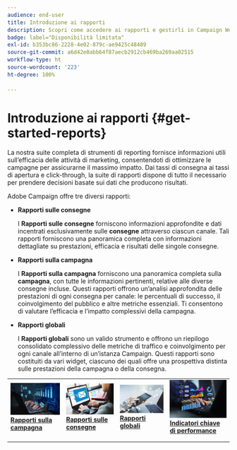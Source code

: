 ```yaml
---
audience: end-user
title: Introduzione ai rapporti
description: Scopri come accedere ai rapporti e gestirli in Campaign Web
badge: label="Disponibilità limitata"
exl-id: b353bc86-2228-4e02-879c-ae9425c48489
source-git-commit: a6d42e0abb64f87aecb2912cb469ba269aa02515
workflow-type: ht
source-wordcount: '223'
ht-degree: 100%

---
```



# Introduzione ai rapporti {#get-started-reports}

La nostra suite completa di strumenti di reporting fornisce informazioni utili sull’efficacia delle attività di marketing, consentendoti di ottimizzare le campagne per assicurarne il massimo impatto. Dai tassi di consegna ai tassi di apertura e click-through, la suite di rapporti dispone di tutto il necessario per prendere decisioni basate sui dati che producono risultati.

Adobe Campaign offre tre diversi rapporti:

* **Rapporti sulle consegne**

  I **Rapporti sulle consegne** forniscono informazioni approfondite e dati incentrati esclusivamente sulle **consegne** attraverso ciascun canale. Tali rapporti forniscono una panoramica completa con informazioni dettagliate su prestazioni, efficacia e risultati delle singole consegne.


* **Rapporti sulla campagna**

  I **Rapporti sulla campagna** forniscono una panoramica completa sulla **campagna**, con tutte le informazioni pertinenti, relative alle diverse consegne incluse. Questi rapporti offrono un’analisi approfondita delle prestazioni di ogni consegna per canale: le percentuali di successo, il coinvolgimento del pubblico e altre metriche essenziali. Ti consentono di valutare l’efficacia e l’impatto complessivi della campagna.


* **Rapporti globali**

  I **Rapporti globali** sono un valido strumento e offrono un riepilogo consolidato complessivo delle metriche di traffico e coinvolgimento per ogni canale all’interno di un’istanza Campaign. Questi rapporti sono costituiti da vari widget, ciascuno dei quali offre una prospettiva distinta sulle prestazioni della campagna o della consegna.

<table style="table-layout:fixed"><tr style="border: 0;">
<td>
<a href="campaign-reports.md">
<img alt="Convalida" src="assets/do-not-localize/campaign_report.jpeg">
</a>
<div>
<a href="campaign-reports.md"><strong>Rapporti sulla campagna</strong></a>
</div>
<p>
</td>
<td>
<a href="delivery-reports.md">
<img alt="Lead" src="assets/do-not-localize/email_report.jpeg">
</a>
<div><a href="delivery-reports.md"><strong>Rapporti sulle consegne</strong>
</div>
<p>
</td>
<td>
<a href="global-reports.md">
<img alt="Non frequente" src="assets/do-not-localize/push_report.jpeg">
</a>
<div>
<a href="global-reports.md"><strong>Rapporti globali<strong></strong></a>
</div>
<p></td>
<td>
<a href="kpis.md">
<img alt="Convalida" src="assets/do-not-localize/kpis.jpeg">
</a>
<div>
<a href="kpis.md"><strong>Indicatori chiave di performance</strong></a>
</div>
<p>
</td>
</tr></table>
